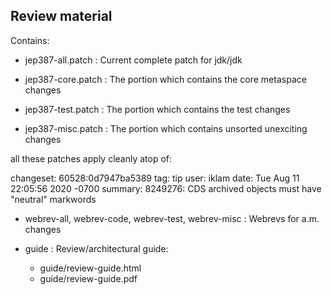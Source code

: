 ## Review material

Contains:

- jep387-all.patch : Current complete patch for jdk/jdk

- jep387-core.patch : The portion which contains the core metaspace changes
- jep387-test.patch : The portion which contains the test changes
- jep387-misc.patch : The portion which contains unsorted unexciting changes

all these patches apply cleanly atop of:

changeset:   60528:0d7947ba5389
tag:         tip
user:        iklam
date:        Tue Aug 11 22:05:56 2020 -0700
summary:     8249276: CDS archived objects must have "neutral" markwords

- webrev-all, webrev-code, webrev-test, webrev-misc : Webrevs for a.m. changes

- guide : Review/architectural guide:

  - guide/review-guide.html
  - guide/review-guide.pdf





